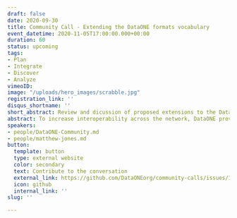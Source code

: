 ```yaml
---
draft: false
date: 2020-09-30
title: Community Call - Extending the DataONE formats vocabulary
event_datetime: 2020-11-05T17:00:00.000+00:00
duration: 60
status: upcoming
tags:
- Plan
- Integrate
- Discover
- Analyze
vimeoID: 
image: "/uploads/hero_images/scrabble.jpg"
registration_link: ''
disqus_shortname: ''
short_abstract: Review and dicussion of proposed extensions to the DataONE object format vocabulary.
abstract: To increase interoperability across the network, DataONE provides an object format service that provides a consistent vocabulary for the types of data and metadata objects that are available from repositories. Each data file or metadata file is associated with one of these object format identifiers, which provides our web interface and other client tools the information needed to properly process and parse the format. The object format vocabulary is extensible, and so we could review upcoming proposed extensions to the vocabulary, discuss the process for proposing extensions, and identify additional formats that would be useful. In addition, we could discuss whether the object format vocabulary should be modified to include URIs for each vocabulary term, and whether it should be published in RDF or OWL in a system like the ESIP Community Ontology Repository.
speakers:
- people/DataONE-Community.md
- people/matthew-jones.md
button:
  template: button
  type: external website
  color: secondary
  text: Contribute to the conversation
  external_link: https://github.com/DataONEorg/community-calls/issues/1
  icon: github
  internal_link: ''
slug: ''

---
```

